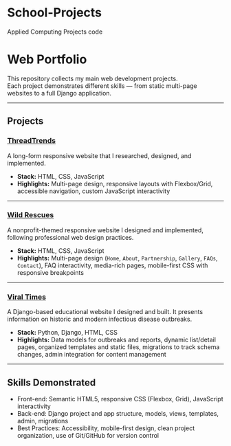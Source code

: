 # School-Projects
Applied Computing Projects code

# Web Portfolio

This repository collects my main web development projects.  
Each project demonstrates different skills — from static multi-page websites to a full Django application.

---

## Projects

### [ThreadTrends](./threadtrends/)
A long-form responsive website that I researched, designed, and implemented.  
- **Stack:** HTML, CSS, JavaScript  
- **Highlights:** Multi-page design, responsive layouts with Flexbox/Grid, accessible navigation, custom JavaScript interactivity  

---

### [Wild Rescues](./rescue-site/)
A nonprofit-themed responsive website I designed and implemented, following professional web design practices.  
- **Stack:** HTML, CSS, JavaScript  
- **Highlights:** Multi-page design (`Home`, `About`, `Partnership`, `Gallery`, `FAQs`, `Contact`), FAQ interactivity, media-rich pages, mobile-first CSS with responsive breakpoints  

---

### [Viral Times](./viral-times/)
A Django-based educational website I designed and built. It presents information on historic and modern infectious disease outbreaks.  
- **Stack:** Python, Django, HTML, CSS  
- **Highlights:** Data models for outbreaks and reports, dynamic list/detail pages, organized templates and static files, migrations to track schema changes, admin integration for content management  

---

## Skills Demonstrated
- Front-end: Semantic HTML5, responsive CSS (Flexbox, Grid), JavaScript interactivity  
- Back-end: Django project and app structure, models, views, templates, admin, migrations  
- Best Practices: Accessibility, mobile-first design, clean project organization, use of Git/GitHub for version control  
